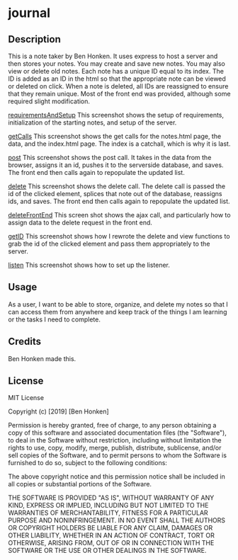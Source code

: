 # journal


## Description

This is a note taker by Ben Honken.  It uses express to host a server and then stores your notes.  You may create and save new notes.  You may also view or delete old notes.  Each note has a unique ID equal to its index.  The ID is added as an ID in the html so that the appropriate note can be viewed or deleted on click.  When a note is deleted, all IDs are reassigned to ensure that they remain unique.  Most of the front end was provided, although some required slight modification.  

[requirementsAndSetup](screenshots/requirementsAndSetup.png)
This screenshot shows the setup of requirements, initialization of the starting notes, and setup of the server.  

[getCalls](screenshots/getCalls.png)
This screenshot shows the get calls for the notes.html page, the data, and the index.html page.  The index is a catchall, which is why it is last.  

[post](screenshots/post.png)
This screenshot shows the post call.  It takes in the data from the browser, assigns it an id, pushes it to the serverside database, and saves.  The front end then calls again to repopulate the updated list.  

[delete](screenshots/delete.png)
This screenshot shows the delete call.  The delete call is passed the id of the clicked element, splices that note out of the database, reassigns ids, and saves.  The front end then calls again to repopulate the updated list.  

[deleteFrontEnd](screenshots/deleteFrontEnd.png)
This screen shot shows the ajax call, and particularly how to assign data to the delete request in the front end.  

[getID](screenshots/getID.png)
This screenshot shows how I rewrote the delete and view functions to grab the id of the clicked element and pass them appropriately to the server.  

[listen](screenshots/listen.png)
This screenshot shows how to set up the listener.  

## Usage

As a user, I want to be able to store, organize, and delete my notes so that I can access them from anywhere and keep track of the things I am learning or the tasks I need to complete.  

## Credits

Ben Honken made this.

## License

MIT License

Copyright (c) [2019] [Ben Honken]

Permission is hereby granted, free of charge, to any person obtaining a copy
of this software and associated documentation files (the "Software"), to deal
in the Software without restriction, including without limitation the rights
to use, copy, modify, merge, publish, distribute, sublicense, and/or sell
copies of the Software, and to permit persons to whom the Software is
furnished to do so, subject to the following conditions:

The above copyright notice and this permission notice shall be included in all
copies or substantial portions of the Software.

THE SOFTWARE IS PROVIDED "AS IS", WITHOUT WARRANTY OF ANY KIND, EXPRESS OR
IMPLIED, INCLUDING BUT NOT LIMITED TO THE WARRANTIES OF MERCHANTABILITY,
FITNESS FOR A PARTICULAR PURPOSE AND NONINFRINGEMENT. IN NO EVENT SHALL THE
AUTHORS OR COPYRIGHT HOLDERS BE LIABLE FOR ANY CLAIM, DAMAGES OR OTHER
LIABILITY, WHETHER IN AN ACTION OF CONTRACT, TORT OR OTHERWISE, ARISING FROM,
OUT OF OR IN CONNECTION WITH THE SOFTWARE OR THE USE OR OTHER DEALINGS IN THE
SOFTWARE.
